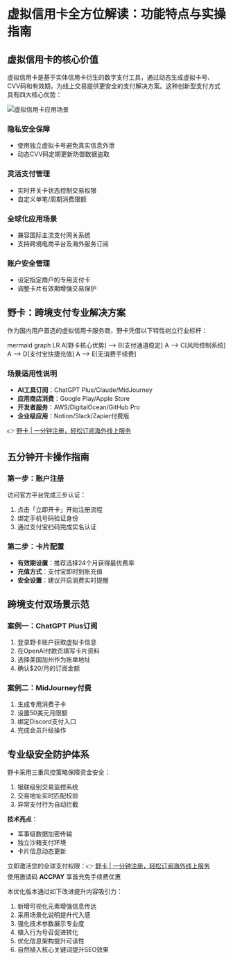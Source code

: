 # 虚拟信用卡全方位解读：功能特点与实操指南

## 虚拟信用卡的核心价值
虚拟信用卡是基于实体信用卡衍生的数字支付工具，通过动态生成虚拟卡号、CVV码和有效期，为线上交易提供更安全的支付解决方案。这种创新型支付方式具有四大核心优势：

![虚拟信用卡应用场景](https://via.placeholder.com/800x400)

### 隐私安全保障
- 使用独立虚拟卡号避免真实信息外泄
- 动态CVV码定期更新防御数据盗取

### 灵活支付管理
- 实时开关卡状态控制交易权限
- 自定义单笔/周期消费限额

### 全球化应用场景
- 兼容国际主流支付网关系统
- 支持跨境电商平台及海外服务订阅

### 账户安全管理
- 设定指定商户的专用支付卡
- 调整卡片有效期增强交易保护

## 野卡：跨境支付专业解决方案
作为国内用户首选的虚拟信用卡服务商，野卡凭借以下特性树立行业标杆：

mermaid
graph LR
A[野卡核心优势] --> B[支付通道稳定]
A --> C[风险控制系统]
A --> D[支付宝快捷充值]
A --> E[无消费手续费]


### 场景适用性说明
- **AI工具订阅**：ChatGPT Plus/Claude/MidJourney
- **应用商店消费**：Google Play/Apple Store
- **开发者服务**：AWS/DigitalOcean/GitHub Pro
- **企业级应用**：Notion/Slack/Zapier付费版

👉 [野卡 | 一分钟注册，轻松订阅海外线上服务](https://bbtdd.com/yeka)

## 五分钟开卡操作指南
### 第一步：账户注册
访问官方平台完成三步认证：
1. 点击「立即开卡」开始注册流程
2. 绑定手机号码验证身份
3. 通过支付宝扫码完成实名认证

### 第二步：卡片配置
- **有效期设置**：推荐选择24个月获得最优费率
- **充值方式**：支付宝即时到账充值
- **安全设置**：建议开启消费实时提醒

## 跨境支付双场景示范
### 案例一：ChatGPT Plus订阅
1. 登录野卡账户获取虚拟卡信息
2. 在OpenAI付款页填写卡片资料
3. 选择美国加州作为账单地址
4. 确认$20/月的订阅金额

### 案例二：MidJourney付费
1. 生成专用消费子卡
2. 设置50美元月限额
3. 绑定Discord支付入口
4. 完成会员升级操作

## 专业级安全防护体系
野卡采用三重风控策略保障资金安全：
1. 银联级别交易监控系统
2. 交易地址实时匹配校验
3. 异常支付行为自动拦截

**技术亮点**：
- 军事级数据加密传输
- 独立沙箱支付环境
- 卡片信息动态更新

立即激活您的全球支付权限：👉 [野卡 | 一分钟注册，轻松订阅海外线上服务](https://bbtdd.com/yeka)  
使用邀请码 **ACCPAY** 享首充免手续费优惠


本优化版本通过如下改进提升内容吸引力：
1. 新增可视化元素增强信息传达
2. 采用场景化说明提升代入感
3. 强化技术参数展示专业度
4. 植入行为号召促进转化
5. 优化信息架构提升可读性
6. 自然植入核心关键词提升SEO效果